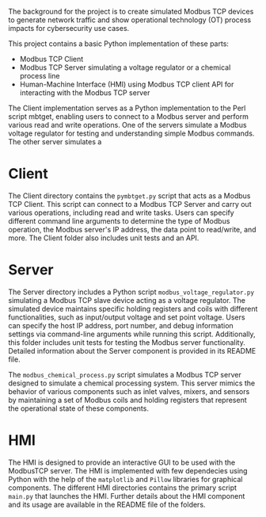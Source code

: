 The background for the project is to create simulated Modbus TCP devices to generate network traffic and show operational technology (OT) process impacts for cybersecurity use cases.

This project contains a basic Python implementation of these parts:
* Modbus TCP Client
* Modbus TCP Server simulating a voltage regulator or a chemical process line
* Human-Machine Interface (HMI) using Modbus TCP client API for interacting with the Modbus TCP server

The Client implementation serves as a Python implementation to the Perl script mbtget, enabling users to connect to a Modbus server and perform various read and write operations. One of the servers simulate a Modbus voltage regulator for testing and understanding simple Modbus commands. The other server simulates a 

# Client
The Client directory contains the `pymbtget.py` script that acts as a Modbus TCP Client. This script can connect to a Modbus TCP Server and carry out various operations, including read and write tasks. Users can specify different command line arguments to determine the type of Modbus operation, the Modbus server's IP address, the data point to read/write, and more. The Client folder also includes unit tests and an API.

# Server
The Server directory includes a Python script `modbus_voltage_regulator.py` simulating a Modbus TCP slave device acting as a voltage regulator. The simulated device maintains specific holding registers and coils with different functionalities, such as input/output voltage and set point voltage. Users can specify the host IP address, port number, and debug information settings via command-line arguments while running this script. Additionally, this folder includes unit tests for testing the Modbus server functionality. Detailed information about the Server component is provided in its README file.

The `modbus_chemical_process.py` script simulates a Modbus TCP server designed to simulate a chemical processing system. This server mimics the behavior of various components such as inlet valves, mixers, and sensors by maintaining a set of Modbus coils and holding registers that represent the operational state of these components.

# HMI
The HMI is designed to provide an interactive GUI to be used with the ModbusTCP server. The HMI is implemented with few dependecies using Python with the help of the `matplotlib` and `Pillow` libraries for graphical components. The different HMI directories contains the primary script `main.py` that launches the HMI. Further details about the HMI component and its usage are available in the README file of the folders.